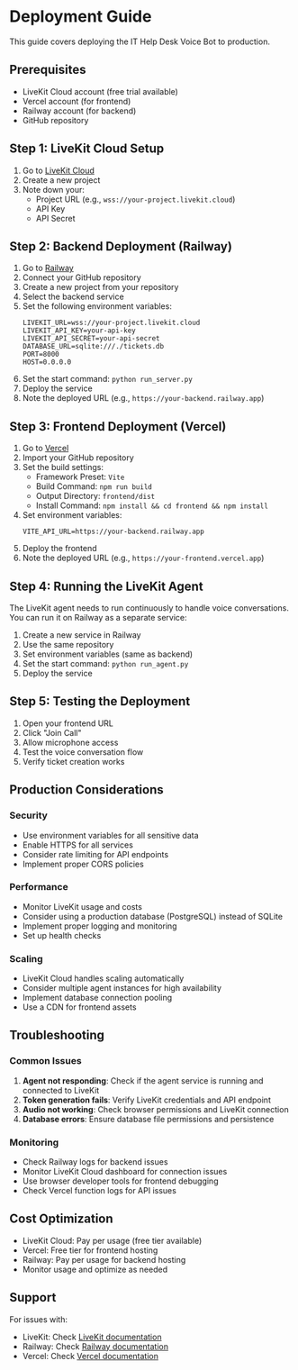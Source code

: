 # Deployment Guide

This guide covers deploying the IT Help Desk Voice Bot to production.

## Prerequisites

- LiveKit Cloud account (free trial available)
- Vercel account (for frontend)
- Railway account (for backend)
- GitHub repository

## Step 1: LiveKit Cloud Setup

1. Go to [LiveKit Cloud](https://cloud.livekit.io/)
2. Create a new project
3. Note down your:
   - Project URL (e.g., `wss://your-project.livekit.cloud`)
   - API Key
   - API Secret

## Step 2: Backend Deployment (Railway)

1. Go to [Railway](https://railway.app/)
2. Connect your GitHub repository
3. Create a new project from your repository
4. Select the backend service
5. Set the following environment variables:
   ```
   LIVEKIT_URL=wss://your-project.livekit.cloud
   LIVEKIT_API_KEY=your-api-key
   LIVEKIT_API_SECRET=your-api-secret
   DATABASE_URL=sqlite:///./tickets.db
   PORT=8000
   HOST=0.0.0.0
   ```
6. Set the start command: `python run_server.py`
7. Deploy the service
8. Note the deployed URL (e.g., `https://your-backend.railway.app`)

## Step 3: Frontend Deployment (Vercel)

1. Go to [Vercel](https://vercel.com/)
2. Import your GitHub repository
3. Set the build settings:
   - Framework Preset: `Vite`
   - Build Command: `npm run build`
   - Output Directory: `frontend/dist`
   - Install Command: `npm install && cd frontend && npm install`
4. Set environment variables:
   ```
   VITE_API_URL=https://your-backend.railway.app
   ```
5. Deploy the frontend
6. Note the deployed URL (e.g., `https://your-frontend.vercel.app`)

## Step 4: Running the LiveKit Agent

The LiveKit agent needs to run continuously to handle voice conversations. You can run it on Railway as a separate service:

1. Create a new service in Railway
2. Use the same repository
3. Set environment variables (same as backend)
4. Set the start command: `python run_agent.py`
5. Deploy the service

## Step 5: Testing the Deployment

1. Open your frontend URL
2. Click "Join Call"
3. Allow microphone access
4. Test the voice conversation flow
5. Verify ticket creation works

## Production Considerations

### Security
- Use environment variables for all sensitive data
- Enable HTTPS for all services
- Consider rate limiting for API endpoints
- Implement proper CORS policies

### Performance
- Monitor LiveKit usage and costs
- Consider using a production database (PostgreSQL) instead of SQLite
- Implement proper logging and monitoring
- Set up health checks

### Scaling
- LiveKit Cloud handles scaling automatically
- Consider multiple agent instances for high availability
- Implement database connection pooling
- Use a CDN for frontend assets

## Troubleshooting

### Common Issues

1. **Agent not responding**: Check if the agent service is running and connected to LiveKit
2. **Token generation fails**: Verify LiveKit credentials and API endpoint
3. **Audio not working**: Check browser permissions and LiveKit connection
4. **Database errors**: Ensure database file permissions and persistence

### Monitoring

- Check Railway logs for backend issues
- Monitor LiveKit Cloud dashboard for connection issues
- Use browser developer tools for frontend debugging
- Check Vercel function logs for API issues

## Cost Optimization

- LiveKit Cloud: Pay per usage (free tier available)
- Vercel: Free tier for frontend hosting
- Railway: Pay per usage for backend hosting
- Monitor usage and optimize as needed

## Support

For issues with:
- LiveKit: Check [LiveKit documentation](https://docs.livekit.io/)
- Railway: Check [Railway documentation](https://docs.railway.app/)
- Vercel: Check [Vercel documentation](https://vercel.com/docs)
